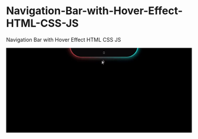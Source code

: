 # Navigation-Bar-with-Hover-Effect-HTML-CSS-JS
Navigation Bar with Hover Effect HTML CSS JS

![](https://github.com/VikasGutte/Navigation-Bar-with-Hover-Effect-HTML-CSS-JS/blob/main/output.gif)
